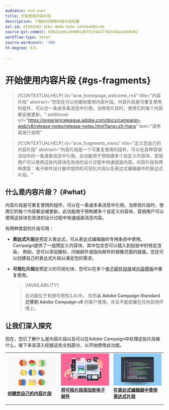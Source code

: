 ```yaml
---
audience: end-user
title: 开始使用内容片段
description: 了解如何使用内容片段创建
exl-id: d155d102-a5bc-4b9b-b29c-24fde4d95ceb
source-git-commit: 9d022ad4ce9d001d6f5154d2778a538aae560d52
workflow-type: tm+mt
source-wordcount: '380'
ht-degree: 61%

---
```


# 开始使用内容片段 {#gs-fragments}

>[!CONTEXTUALHELP]
>id="acw_homepage_welcome_rn4"
>title="内容片段"
>abstract="您现在可以创建和使用内容片段。内容片段是可重复使用的组件，可以在一条或多条消息中引用。当修改片段时，使用它的每个内容都会被更新。"
>additional-url="https://experienceleague.adobe.com/docs/campaign-web/v8/release-notes/release-notes.html?lang=zh-Hans" text="请参阅发行说明"

>[!CONTEXTUALHELP]
>id="acw_fragments_menu"
>title="定义您自己的内容片段"
>abstract="内容片段是一个可重复使用的组件，可以在各种营销活动中的一条或条信息中引用。此功能用于预构建多个自定义内容块，营销用户可以使用这些内容块在改进的设计过程中快速组装内容。内容片段有两种类型：电子邮件设计器中提供的可视化片段以及表达式编辑器中的表达式片段。"

## 什么是内容片段？ {#what}

内容片段是可重复使用的组件，可以在一条或多条消息中引用。当修改片段时，使用它的每个内容都会被更新。此功能用于预构建多个自定义内容块，营销用户可以使用这些块在改进的设计过程中快速组装消息内容。

有两种类型的片段可用：

* **表达式片段**&#x200B;是预定义表达式，可从表达式编辑器的专用条目中使用。 Campaign提供了一组预定义内容块，其中包含您可以插入到投放中的特定渲染。 例如，您可以添加徽标、问候邮件或指向邮件的镜像页面的链接。您还可以创建自己的表达式片段以满足您的需求。

* **可视化片段**&#x200B;是预定义的可视化块，您可以在多个[电子邮件投放](../email/get-started-email-designer.md)或[内容模板](../email/use-email-templates.md)中重复使用。

  >[!AVAILABILITY]
  >
  >此功能位于有限可用性(LA)中。 仅供&#x200B;**从 Adobe Campaign Standard 迁移到 Adobe Campaign v8** 的客户使用，并且不能部署在任何其他环境上。

## 让我们深入探究

现在，您已了解什么是内容片段以及可以在Adobe Campaign中处理这些片段做什么，接下来该深入挖掘这些文档部分，以开始使用此功能。

<table style="table-layout:fixed"><tr style="border: 0;">
<td>
<a href="create-fragment.md">
<img alt="创建您自己的表达式片段" src="assets/do-not-localize/create-fragment.png">
</a>
<div>
<a href="create-fragment.md"><strong>创建您自己的内容片段</strong></a>
</div>
<p>
</td>
<td>
<a href="use-visual-fragments.md">
<img alt="将可视片段添加到电子邮件" src="assets/do-not-localize/visual.png">
</a>
<div><a href="use-visual-fragments.md"><strong>将可视片段添加到电子邮件</strong>
</div>
<p>
</td>
<td>
<a href="use-expression-fragments.md">
<img alt="将表达式片段添加到表达式编辑器" src="assets/do-not-localize/expression.png">
</a>
<div>
<a href="use-expression-fragments.md"><strong>在表达式编辑器中使用表达式片段</strong></a>
</div>
<p></td>
</tr></table>
